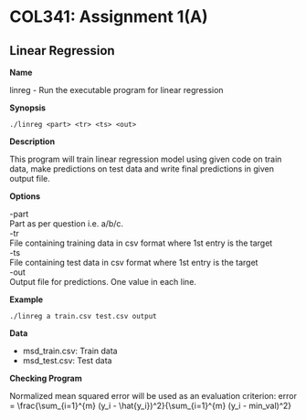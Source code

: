 # COL341: Assignment 1(A)
## Linear Regression

**Name**

linreg - Run the executable program for linear regression

**Synopsis**

`./linreg <part> <tr> <ts> <out>`

**Description**

This program will train linear regression model using given code on train data, make predictions on test data and write final predictions
in given output file.

**Options**

-part  
    Part as per question i.e. a/b/c.  
-tr  
    File containing training data in csv format where 1st entry is the target  
-ts  
    File containing test data in csv format where 1st entry is the target  
-out  
    Output file for predictions. One value in each line.

**Example**
    
`./linreg a train.csv test.csv output`
    
**Data**

- msd_train.csv: Train data  
- msd_test.csv: Test data

**Checking Program**

Normalized mean squared error will be used as an evaluation criterion:
    error = \frac{\sum_{i=1}^{m} (y_i - \hat{y_i})^2}{\sum_{i=1}^{m} (y_i - min\_val)^2}
